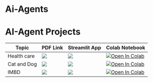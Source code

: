 # Ai-Agents
# AI-Agent Projects

| Topic            | PDF Link                                                                                                                                     | Streamlit App                                                                                      | Colab Notebook                                                                                                                                           |
|------------------|----------------------------------------------------------------------------------------------------------------------------------------------|------------------------------------------------------------------------------------------------------|-----------------------------------------------------------------------------------------------------------------------------------------------------------|
|Health care     | <a href="PDF_LINK_HERE" target="_parent"><img src="https://img.shields.io/badge/Open in PDF-%23FF0000.svg?style=flat-square&logo=adobe&logoColor=white"/></a> | <a href="STREAMLIT_LINK_HERE" target="_parent"><img src="https://static.streamlit.io/badges/streamlit_badge_black_white.svg"/></a> | <a href="https://colab.research.google.com/drive/11Oe9nRuR5uPgb9w8_qb2Hq7ZAXfZhNQz#scrollTo=_npWDOURkwvp" target="_parent"><img src="https://colab.research.google.com/assets/colab-badge.svg" alt="Open In Colab"/></a> |
|  Cat and Dog    | <a href="PDF_LINK_HERE" target="_parent"><img src="https://img.shields.io/badge/Open in PDF-%23FF0000.svg?style=flat-square&logo=adobe&logoColor=white"/></a> | <a href="STREAMLIT_LINK_HERE" target="_parent"><img src="https://static.streamlit.io/badges/streamlit_badge_black_white.svg"/></a> | <a href="https://colab.research.google.com/drive/1EoPc2OQGnFLfjJFJ4o9lLECdfdpS_tqi#scrollTo=jARrp2xELlss" target="_parent"><img src="https://colab.research.google.com/assets/colab-badge.svg" alt="Open In Colab"/></a> |
| IMBD    | <a href="PDF_LINK_HERE" target="_parent"><img src="https://img.shields.io/badge/Open in PDF-%23FF0000.svg?style=flat-square&logo=adobe&logoColor=white"/></a> | <a href="STREAMLIT_LINK_HERE" target="_parent"><img src="https://static.streamlit.io/badges/streamlit_badge_black_white.svg"/></a> | <a href="https://colab.research.google.com/drive/1s9dlWvUQN0BNMnxSWduBqczK7mmiQX7y#scrollTo=-tdtrlAhvIHY" target="_parent"><img src="https://colab.research.google.com/assets/colab-badge.svg" alt="Open In Colab"/></a> |
